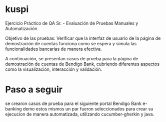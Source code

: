 # kuspi
Ejercicio Práctico de QA Sr. - Evaluación de Pruebas Manuales y Automatización

Objetivo de las pruebas: Verificar que la interfaz de usuario de la página de demostración de cuentas funciona como se espera y simula las funcionalidades bancarias de manera efectiva.

A continuación, se presentan casos de prueba para la página de demostración de cuentas de Bendigo Bank, cubriendo diferentes aspectos como la visualización, interacción y validación.

# Paso a seguir
se crearon casos de prueba para el siguiente portal Bendigo Bank e-banking demo
estos mismos un par fueron seleccionados para crear su ejecucion de manera automatizada, utilizando cucumber-gherkin y java.
